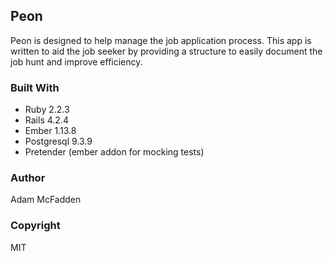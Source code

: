## Peon

Peon is designed to help manage the job application process. This app is written to aid the job seeker by providing a structure to easily document the job hunt and improve efficiency.

### Built With

* Ruby 2.2.3
* Rails 4.2.4
* Ember 1.13.8
* Postgresql 9.3.9
* Pretender (ember addon for mocking tests)

### Author
Adam McFadden

### Copyright
MIT
